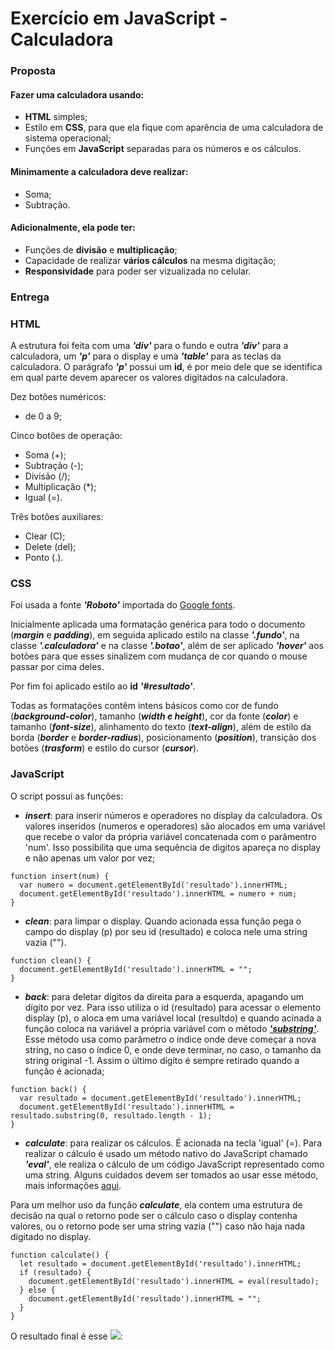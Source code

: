 # Exercício em JavaScript - Calculadora

### Proposta

#### Fazer uma calculadora usando:
- **HTML** simples;
- Estilo em **CSS**, para que ela fique com aparência de uma calculadora de sistema operacional;
- Funções em **JavaScript** separadas para os números e os cálculos. 

#### Minimamente a calculadora deve realizar:
- Soma; 
- Subtração.

#### Adicionalmente, ela pode ter:
- Funções de **divisão** e **multiplicação**;
- Capacidade de realizar **vários cálculos** na mesma digitação;
- **Responsividade** para poder ser vizualizada no celular.

### Entrega

### **HTML**

A estrutura foi feita com uma ***'div'*** para o fundo e outra ***'div'*** para a calculadora, um ***'p'*** para o display e uma ***'table'*** para as teclas da calculadora. O parágrafo ***'p'*** possui um **id**, é por meio dele que se identifica em qual parte devem aparecer os valores digitados na calculadora.

Dez botões numéricos:
- de 0 a 9;

Cinco botões de operação:
- Soma (+);
- Subtração (-);
- Divisão (/);
- Multiplicação (*);
- Igual (=).

Três botões auxiliares: 
- Clear (C);
- Delete (del);
- Ponto (.).

### **CSS**

Foi usada a fonte ***'Roboto'*** importada do [Google fonts](https://fonts.google.com/). 

Inicialmente aplicada uma formatação genérica para todo o documento (***margin*** e ***padding***), em seguida aplicado estilo na classe ***'.fundo'***, na classe ***'.calculadora'*** e na classe ***'.botao'***, além de ser aplicado ***'hover'*** aos botões para que esses sinalizem com mudança de cor quando o mouse passar por cima deles.

Por fim foi aplicado estilo ao **id** ***'#resultado'***.

Todas as formatações contêm intens básicos como cor de fundo (***background-color***), tamanho (***width e height***), cor da fonte (***color***) e tamanho (***font-size***), alinhamento do texto (***text-align***), além de estilo da borda (***border*** e ***border-radius***), posicionamento (***position***), transição dos botões (***trasform***) e estilo do cursor (***cursor***).

### **JavaScript**

O script possui as funções:
- ***insert***: para inserir números e operadores no display da calculadora. Os valores inseridos (numeros e operadores) são alocados em uma variável que recebe o valor da própria variável concatenada com o parâmentro 'num'. Isso possibilita que uma sequência de digitos apareça no display e não apenas um valor por vez;
```
function insert(num) {
  var numero = document.getElementById('resultado').innerHTML;
  document.getElementById('resultado').innerHTML = numero + num;
}
```

- ***clean***: para limpar o display. Quando acionada essa função pega o campo do display (p) por seu id (resultado) e coloca nele uma string vazia ("").
```
function clean() {
  document.getElementById('resultado').innerHTML = "";
}
```

- ***back***: para deletar dígitos da direita para a esquerda, apagando um dígito por vez. Para isso utiliza o id (resultado) para acessar o elemento display (p), o aloca em uma variável local (resultdo) e quando acinada a função coloca na variável a própria variável com o método [***'substring'***](https://developer.mozilla.org/pt-BR/docs/Web/JavaScript/Reference/Global_Objects/String/substring). Esse método usa como parâmetro o índice onde deve começar a nova string, no caso o índice 0, e onde deve terminar, no caso, o tamanho da string original -1. Assim o último dígito é sempre retirado quando a função é acionada;
```
function back() {
  var resultado = document.getElementById('resultado').innerHTML;
  document.getElementById('resultado').innerHTML = resultado.substring(0, resultado.length - 1);
}
```

- ***calculate***: para realizar os cálculos. É acionada na tecla 'igual' (=). Para realizar o cálculo é usado um método nativo do JavaScript chamado ***'eval'***, ele realiza o cálculo de um código JavaScript representado como uma string. Alguns cuidados devem ser tomados ao usar esse método, mais informações [aqui](https://developer.mozilla.org/pt-BR/docs/Web/JavaScript/Reference/Global_Objects/eval).

Para um melhor uso da função ***calculate***, ela contem uma estrutura de decisão na qual o retorno pode ser o cálculo caso o display contenha valores, ou o retorno pode ser uma string vazia ("") caso não haja nada digitado no display.
```
function calculate() {
  let resultado = document.getElementById('resultado').innerHTML;
  if (resultado) {
    document.getElementById('resultado').innerHTML = eval(resultado);
  } else {
    document.getElementById('resultado').innerHTML = "";
  }
}
```

O resultado final é esse ![](/img/calculadora.png):